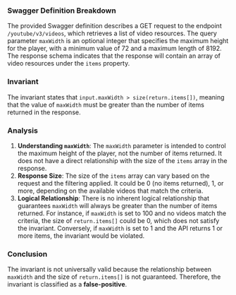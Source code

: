 ### Swagger Definition Breakdown
The provided Swagger definition describes a GET request to the endpoint `/youtube/v3/videos`, which retrieves a list of video resources. The query parameter `maxWidth` is an optional integer that specifies the maximum height for the player, with a minimum value of 72 and a maximum length of 8192. The response schema indicates that the response will contain an array of video resources under the `items` property.

### Invariant
The invariant states that `input.maxWidth > size(return.items[])`, meaning that the value of `maxWidth` must be greater than the number of items returned in the response.

### Analysis
1. **Understanding `maxWidth`**: The `maxWidth` parameter is intended to control the maximum height of the player, not the number of items returned. It does not have a direct relationship with the size of the `items` array in the response.
2. **Response Size**: The size of the `items` array can vary based on the request and the filtering applied. It could be 0 (no items returned), 1, or more, depending on the available videos that match the criteria.
3. **Logical Relationship**: There is no inherent logical relationship that guarantees `maxWidth` will always be greater than the number of items returned. For instance, if `maxWidth` is set to 100 and no videos match the criteria, the size of `return.items[]` could be 0, which does not satisfy the invariant. Conversely, if `maxWidth` is set to 1 and the API returns 1 or more items, the invariant would be violated.

### Conclusion
The invariant is not universally valid because the relationship between `maxWidth` and the size of `return.items[]` is not guaranteed. Therefore, the invariant is classified as a **false-positive**.

